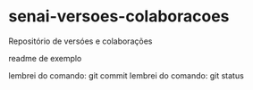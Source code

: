 # senai-versoes-colaboracoes
Repositório de versóes e colaborações

readme de exemplo


lembrei do comando: git commit
lembrei do comando: git status

